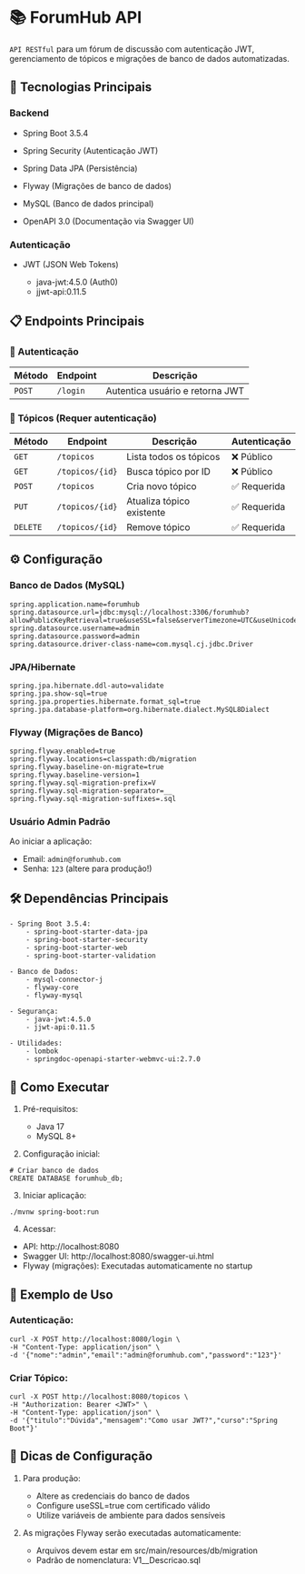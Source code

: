 # 📚 ForumHub API
```API RESTful``` para um fórum de discussão com autenticação JWT, gerenciamento de tópicos e migrações de banco de dados automatizadas.

## 🚀 Tecnologias Principais
### Backend
-   Spring Boot 3.5.4

-   Spring Security (Autenticação JWT)

-   Spring Data JPA (Persistência)

-   Flyway (Migrações de banco de dados)

-   MySQL (Banco de dados principal)

-   OpenAPI 3.0 (Documentação via Swagger UI)

### Autenticação
-   JWT (JSON Web Tokens)

    -   java-jwt:4.5.0 (Auth0)
    -   jjwt-api:0.11.5

## 📋 Endpoints Principais

### 🔐 Autenticação

| Método | Endpoint | Descrição |
|--------|----------|-----------|
| `POST` | `/login` | Autentica usuário e retorna JWT |

### 📝 Tópicos (Requer autenticação)
| Método | Endpoint | Descrição | Autenticação |
|--------|----------|-----------|--------------|
| `GET`  | `/topicos` | Lista todos os tópicos | ❌ Público |
| `GET`  | `/topicos/{id}` | Busca tópico por ID | ❌ Público |
| `POST` | `/topicos` | Cria novo tópico | ✅ Requerida |
| `PUT`  | `/topicos/{id}` | Atualiza tópico existente | ✅ Requerida |
| `DELETE` | `/topicos/{id}` | Remove tópico | ✅ Requerida |

## ⚙️ Configuração

### Banco de Dados (MySQL)

```
spring.application.name=forumhub
spring.datasource.url=jdbc:mysql://localhost:3306/forumhub?allowPublicKeyRetrieval=true&useSSL=false&serverTimezone=UTC&useUnicode=true&characterEncoding=utf8
spring.datasource.username=admin
spring.datasource.password=admin
spring.datasource.driver-class-name=com.mysql.cj.jdbc.Driver
```
### JPA/Hibernate
```
spring.jpa.hibernate.ddl-auto=validate
spring.jpa.show-sql=true
spring.jpa.properties.hibernate.format_sql=true
spring.jpa.database-platform=org.hibernate.dialect.MySQL8Dialect
```

### Flyway (Migrações de Banco)
```
spring.flyway.enabled=true
spring.flyway.locations=classpath:db/migration
spring.flyway.baseline-on-migrate=true
spring.flyway.baseline-version=1
spring.flyway.sql-migration-prefix=V
spring.flyway.sql-migration-separator=__
spring.flyway.sql-migration-suffixes=.sql
```

### Usuário Admin Padrão
Ao iniciar a aplicação:

-   Email: ```admin@forumhub.com```
-   Senha: ```123``` (altere para produção!)

## 🛠️ Dependências Principais

```
- Spring Boot 3.5.4:
    - spring-boot-starter-data-jpa
    - spring-boot-starter-security
    - spring-boot-starter-web
    - spring-boot-starter-validation

- Banco de Dados:
    - mysql-connector-j
    - flyway-core
    - flyway-mysql

- Segurança:
    - java-jwt:4.5.0
    - jjwt-api:0.11.5

- Utilidades:
    - lombok
    - springdoc-openapi-starter-webmvc-ui:2.7.0  
```
## 🏁 Como Executar
1. Pré-requisitos:
   -   Java 17
   -   MySQL 8+

2.  Configuração inicial:

```
# Criar banco de dados
CREATE DATABASE forumhub_db;
```
3. Iniciar aplicação:
```
./mvnw spring-boot:run
```
4.  Acessar:
   -   API: http://localhost:8080
   -   Swagger UI: http://localhost:8080/swagger-ui.html
   - Flyway (migrações): Executadas automaticamente no startup

## 📌 Exemplo de Uso

### Autenticação:
```
curl -X POST http://localhost:8080/login \
-H "Content-Type: application/json" \
-d '{"nome":"admin","email":"admin@forumhub.com","password":"123"}'
```

### Criar Tópico:
```
curl -X POST http://localhost:8080/topicos \
-H "Authorization: Bearer <JWT>" \
-H "Content-Type: application/json" \
-d '{"titulo":"Dúvida","mensagem":"Como usar JWT?","curso":"Spring Boot"}'
```

## 📌 Dicas de Configuração
1.  Para produção:
    -   Altere as credenciais do banco de dados
    -   Configure useSSL=true com certificado válido
    - Utilize variáveis de ambiente para dados sensíveis


2.  As migrações Flyway serão executadas automaticamente:

    -   Arquivos devem estar em src/main/resources/db/migration
    -   Padrão de nomenclatura: V1__Descricao.sql